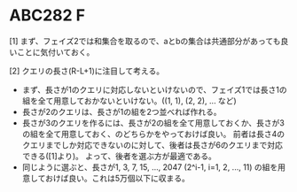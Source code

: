 # ABC282 F

[1] まず、フェイズ2では和集合を取るので、aとbの集合は共通部分があっても良いことに気付いておく。

[2] クエリの長さ(R-L+1)に注目して考える。
- まず、長さが1のクエリに対応しないといけないので、フェイズ1では長さ1の組を全て用意しておかないといけない。((1, 1), (2, 2), ... など)
- 長さが2のクエリは、長さが1の組を2つ並べれば作れる。
- 長さが3のクエリを作るには、長さが2の組を全て用意しておくか、長さが3の組を全て用意しておく、のどちらかをやっておけば良い。
  前者は長さ4のクエリまでしか対応できないのに対して、後者は長さが6のクエリまで対応できる([1]より)。
  よって、後者を選ぶ方が最適である。
- 同じように選ぶと、長さが1, 3, 7, 15, ..., 2047 (2^i-1, i=1, 2, ..., 11) の組を用意しておけば良い。これは5万個以下に収まる。
